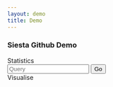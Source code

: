 ```yaml
---
layout: demo
title: Demo
---
```

<html>
<head lang="en">
    <meta charset="UTF-8">
    <title>Example</title>
    <script type="text/javascript" src="http://underscorejs.org/underscore.js"></script>
    <script type="text/javascript" src="//cdnjs.cloudflare.com/ajax/libs/async/0.9.0/async.js"></script>
    <script type="text/javascript" src="http://d3js.org/d3.v3.js"></script>
    <script type="text/javascript" src="http://code.jquery.com/jquery-2.1.1.min.js"></script>
    <script type="text/javascript" src="sweetalert/lib/sweet-alert.js"></script>
    <script type="text/javascript" src="https://maxcdn.bootstrapcdn.com/bootstrap/3.2.0/js/bootstrap.min.js"></script>
    <script type="text/javascript" src="siesta/siesta.js"></script>
    <script type="text/javascript" src="siesta/siesta.http.js"></script>
    <script type="text/javascript" src="vis.js"></script>
    <script type="text/javascript" src="index.js"></script>
    <link rel="stylesheet" type="text/css" href="sweetalert/lib/sweet-alert.css">
    <link rel="stylesheet" type='text/css' href="https://maxcdn.bootstrapcdn.com/bootstrap/3.2.0/css/bootstrap.min.css">
    <link rel='stylesheet' type='text/css' href='http://fonts.googleapis.com/css?family=Open+Sans:400,300,600,700,800'>
    <link rel="stylesheet" type='text/css' href="font-awesome/css/font-awesome.min.css">
    <link rel="stylesheet" type="text/css" href="intro/introjs.css">
    <link rel="stylesheet" type="text/css" href="style.css">
    <link rel="stylesheet" type="text/css" href="spinner.css">
    <link rel="stylesheet" type="text/css" href="vis.css">
</head>
<body>
<div class="outer-spinner outer-overlay" id="spinner" style="display: none">
    <div class="spinner overlay">
        <div class="cube1"></div>
        <div class="cube2"></div>
    </div>
</div>
<div class="outer-overlay" id="no-results" style="display: none">
    <div class="overlay">
        <div id="centred-text">No results.</div>
    </div>
</div>
<div class="col-md-3 repo-col" style="display: none" id="template">
    <div class="repo">
        <div class="user">
            <span class="username"></span>
            <img/>
        </div>
        <h3 class="name"></h3>
        <div class="description"></div>
        <div class="stats">
            <div class="watchers stat">
                <div class="inner-stat">
                    <div><i class="fa fa-eye"></i></div>
                    <div class="num"></div>
                </div>
            </div>
            <div class="stars stat">
                <div class="inner-stat">
                    <div>
                        <i class="fa fa-star"></i>
                    </div>
                    <div class="num"></div>
                </div>
            </div>
            <div class="forks stat">
                <div class="inner-stat">
                    <div>
                        <i class="fa fa-code-fork" style="width: 20px; height: 20px"></i>
                    </div>
                    <div class="num"></div>
                </div>
            </div>
        </div>
        <div class="border"></div>
    </div>
</div>
<div id="header">
    <h3>Siesta Github Demo</h3>
    <a class="button" id="statistics-button" onclick="showStats()">Statistics</a>
</div>
<div id="content" class="container">
    <div id="repos"> 
        <div class="row"></div>
    </div>
    <div id="visualisation" style="display: none">
    </div>  
</div> 
<div id="footer">
    <div id="inner-footer">
        <div class="form" id="query-form">
            <i class="glyphicon glyphicon-user"></i>
            <input onkeypress="queryKeyPress(event)" id="INPUT_1" placeholder="Query" type="email" name="identification" ></input>
            <button type="submit" class="go-button" onclick="query()">
            Go
            </button>
        </div>
        <a class="button" id="visualise" onclick="visualisePressed(this)">Visualise</a>
    </div>
</div>
    <script type="text/javascript" src="intro/intro.js"></script>

</body>
</html>
